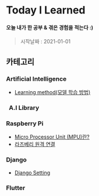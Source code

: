 # Today I Learned

#### 오늘 내가 한 공부 & 겪은 경험을 적는다 :)
> 시작날짜 : 2021-01-01

## 카테고리
### Artificial Intelligence
* [Learning method(모델 학습 방법)](https://github.com/BOSOEK/TIL/blob/main/A.I/Supervised%20learning.md)
### &nbsp;&nbsp;A.I Library

### Raspberry Pi
* [Micro Processor Unit (MPU)란?](https://hjeon.tistory.com/20)
* [라즈베리 원격 연결](https://github.com/BOSOEK/TIL/tree/main/Raspberry%20Pi)

### Django
* [Django Setting](https://github.com/BOSOEK/TIL/blob/main/Django/Django_Setting.md)

### Flutter
